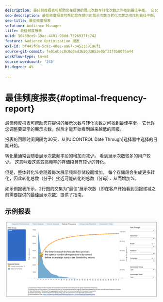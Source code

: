 ```yaml
---
description: 最佳频度报表可帮助您在提供的展示次数与转化次数之间找到最佳平衡。 它允许您调整要显示的展示次数，然后才能开始看到越来越低的回报。
seo-description: 最佳频度报表可帮助您在提供的展示次数与转化次数之间找到最佳平衡。 它允许您调整要显示的展示次数，然后才能开始看到越来越低的回报。
seo-title: 最佳频度报表
solution: Audience Manager
title: 最佳频度报表
uuid: 50459ce9-39ac-4401-93dd-7526937fc742
feature: Audience Optimization 报表
exl-id: bf445fde-5cac-40ee-aa67-b4523391a6f1
source-git-commit: fe01ebac8c0d0ad3630d3853e0bf32f0b00f6a44
workflow-type: tm+mt
source-wordcount: '245'
ht-degree: 4%

---
```


# 最佳频度报表{#optimal-frequency-report}

最佳频度报表可帮助您在提供的展示次数与转化次数之间找到最佳平衡。 它允许您调整要显示的展示次数，然后才能开始看到越来越低的回报。

报表的回顾时间间隔为30天，从[!UICONTROL Date Through]选择器中选择的日期开始。

转化量通常会随着展示次数频率段的增加而减少。 看到展示次数较多的用户较少。 这意味着这些较高频率的存储段具有较少的转化。

但是，整体转化%会随着每次展示频率存储段而增加。 每个存储段会生成更多转化，因此转化总数（分子）接近可能转化的总数（分母），从而增加%。

如示例报表所示，2行图的交集为“最佳”展示次数（即在客户开始看到回报递减之前需要提供的最佳展示次数）提供了指南。

## 示例报表

![最佳频率](assets/optimal-frequency2.png)
